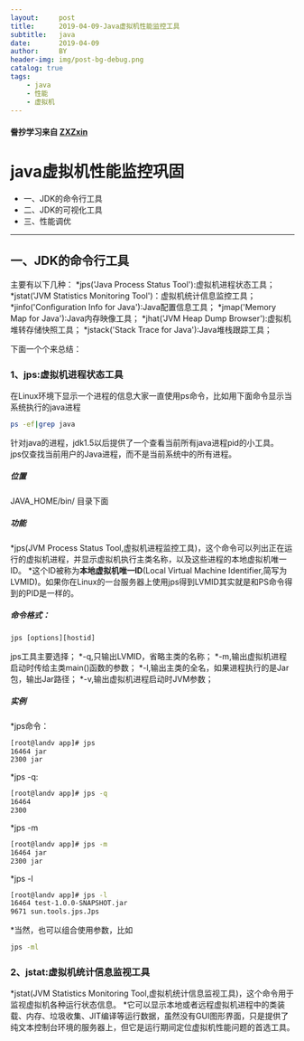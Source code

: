 ```yaml
---
layout:     post
title:      2019-04-09-Java虚拟机性能监控工具
subtitle:   java
date:       2019-04-09
author:     BY
header-img: img/post-bg-debug.png
catalog: true
tags:
    - java
    - 性能
    - 虚拟机
---
```

#### 誊抄学习来自 [ZXZxin](https://raw.githubusercontent.com/ZXZxin/ZXBlog/master/Java%E5%9F%BA%E7%A1%80/JVM/Java%E8%99%9A%E6%8B%9F%E6%9C%BA%E6%80%A7%E8%83%BD%E7%9B%91%E6%8E%A7%E5%B7%A5%E5%85%B7.md)
# java虚拟机性能监控巩固
* 一、JDK的命令行工具
* 二、JDK的可视化工具
* 三、性能调优

***
## 一、JDK的命令行工具
主要有以下几种：
*jps('Java Process Status Tool'):虚拟机进程状态工具；
*jstat('JVM Statistics Monitoring Tool')：虚拟机统计信息监控工具；
*jinfo('Configuration Info for Java'):Java配置信息工具；
*jmap('Memory Map for Java'):Java内存映像工具；
*jhat('JVM Heap Dump Browser'):虚拟机堆转存储快照工具；
*jstack('Stack Trace for Java'):Java堆栈跟踪工具；

下面一个个来总结：

### 1、jps:虚拟机进程状态工具

在Linux环境下显示一个进程的信息大家一直使用ps命令，比如用下面命令显示当系统执行的java进程  
```bash
ps -ef|grep java
```
针对java的进程，jdk1.5以后提供了一个查看当前所有java进程pid的小工具。  
jps仅查找当前用户的Java进程，而不是当前系统中的所有进程。  
##### 位置
JAVA_HOME/bin/ 目录下面
##### 功能
*jps(JVM Process Status Tool,虚拟机进程监控工具)，这个命令可以列出正在运行的虚拟机进程，并显示虚拟机执行主类名称，以及这些进程的本地虚拟机唯一ID。
*这个ID被称为**本地虚拟机唯一ID**(Local Virtual Machine Identifier,简写为LVMID)。如果你在Linux的一台服务器上使用jps得到LVMID其实就是和PS命令得到的PID是一样的。
##### 命令格式：
```txt
jps [options][hostid]
```
jps工具主要选择；
*-q,只输出LVMID，省略主类的名称；
*-m,输出虚拟机进程启动时传给主类main()函数的参数；
*-l,输出主类的全名，如果进程执行的是Jar包，输出Jar路径；
*-v,输出虚拟机进程启动时JVM参数；
##### 实例
*jps命令：
```bash
[root@landv app]# jps
16464 jar
2300 jar
```
*jps -q:
```bash
[root@landv app]# jps -q
16464
2300
```
*jps -m
```bash
[root@landv app]# jps -m
16464 jar
2300 jar
```
*jps -l
```bash
[root@landv app]# jps -l
16464 test-1.0.0-SNAPSHOT.jar
9671 sun.tools.jps.Jps
```
*当然，也可以组合使用参数，比如
```bash
jps -ml
```
### 2、jstat:虚拟机统计信息监视工具
*jstat(JVM Statistics Monitoring Tool,虚拟机统计信息监视工具)，这个命令用于监视虚拟机各种运行状态信息。
*它可以显示本地或者远程虚拟机进程中的类装载、内存、垃圾收集、JIT编译等运行数据，虽然没有GUI图形界面，只是提供了纯文本控制台环境的服务器上，但它是运行期间定位虚拟机性能问题的首选工具。

